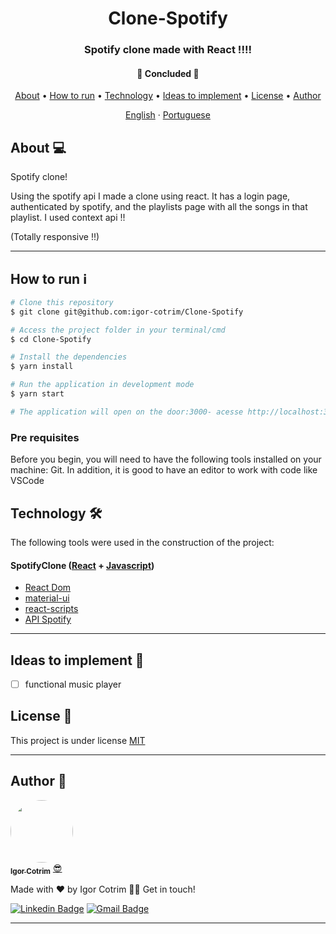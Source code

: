 <h1 align="center">Clone-Spotify </h1>

<h3 align="center">Spotify clone made with React !!!!</h3>

<h4 align="center"> 
	🚧  Concluded  🚧
</h4>

<p align="center">
 <a href="#about-">About</a> •
 <a href="#how-to-run-ℹ">How to run</a> • 
 <a href="#technology-">Technology</a> • 
 <a href="#ideas-to-implement-">Ideas to implement</a> •
 <a href="#license-">License</a> • 
 <a href="#author-">Author</a>
</p>

<p align="center">
    <a href="README.md">English</a>
    ·
    <a href="README-pt.md">Portuguese</a>
 </p>

## About 💻

Spotify clone!

Using the spotify api I made a clone using react. It has a login page, authenticated by spotify, and the playlists page with all the songs in that playlist. I used context api !!<br/>

(Totally responsive !!)

---

## How to run ℹ

```sh
# Clone this repository
$ git clone git@github.com:igor-cotrim/Clone-Spotify

# Access the project folder in your terminal/cmd
$ cd Clone-Spotify

# Install the dependencies
$ yarn install

# Run the application in development mode
$ yarn start

# The application will open on the door:3000- acesse http://localhost:3000
```

### Pre requisites

Before you begin, you will need to have the following tools installed on your machine: Git. In addition, it is good to have an editor to work with code like VSCode

## Technology 🛠

The following tools were used in the construction of the project:

#### SpotifyClone ([React](https://pt-br.reactjs.org/) + [Javascript](https://www.javascript.com))

- [React Dom](https://pt-br.reactjs.org/docs/react-dom.html)
- [material-ui](https://material-ui.com/pt/)
- [react-scripts](https://www.npmjs.com/package/react-scripts)
- [API Spotify](https://developer.spotify.com/documentation/)

---

## Ideas to implement 📌

- [ ] functional music player

## License 📝

This project is under license [MIT](https://choosealicense.com/licenses/mit/)

---

## Author 🦸

<a href="https://www.linkedin.com/in/igorcotrim/">
 <img style="border-radius: 50%;" src="https://avatars2.githubusercontent.com/u/50390408?s=460&u=fa3dad860e7be785755894c2c7f4cbd20ac4b1b0&v=4" width="100px;" alt=""/>
 <br />
 <sub><b>Igor Cotrim</b></sub></a> <a href="https://www.linkedin.com/in/igorcotrim/" title="linkedin">😎</a>


Made with ❤️ by Igor Cotrim 👋🏽 Get in touch!

[![Linkedin Badge](https://img.shields.io/badge/-Igor_Cotrim-blue?style=flat-square&logo=Linkedin&logoColor=white&link=https://www.linkedin.com/in/igorcotrim/)](https://www.linkedin.com/in/igorcotrim/) 
[![Gmail Badge](https://img.shields.io/badge/-igorxuxicotrim@gmail.com-c14438?style=flat-square&logo=Gmail&logoColor=white&link=mailto:igorxuxicotrim@gmail.com)](mailto:igorxuxicotrim@gmail.com)

---
